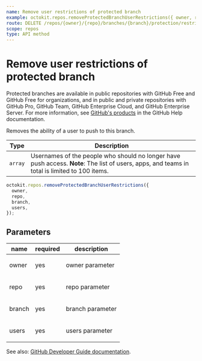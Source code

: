 ```yaml
---
name: Remove user restrictions of protected branch
example: octokit.repos.removeProtectedBranchUserRestrictions({ owner, repo, branch, users })
route: DELETE /repos/{owner}/{repo}/branches/{branch}/protection/restrictions/users
scope: repos
type: API method
---
```


# Remove user restrictions of protected branch

Protected branches are available in public repositories with GitHub Free and GitHub Free for organizations, and in public and private repositories with GitHub Pro, GitHub Team, GitHub Enterprise Cloud, and GitHub Enterprise Server. For more information, see [GitHub's products](https://help.github.com/github/getting-started-with-github/githubs-products) in the GitHub Help documentation.

Removes the ability of a user to push to this branch.

| Type    | Description                                                                                                                                   |
| ------- | --------------------------------------------------------------------------------------------------------------------------------------------- |
| `array` | Usernames of the people who should no longer have push access. **Note**: The list of users, apps, and teams in total is limited to 100 items. |

```js
octokit.repos.removeProtectedBranchUserRestrictions({
  owner,
  repo,
  branch,
  users,
});
```

## Parameters

<table>
  <thead>
    <tr>
      <th>name</th>
      <th>required</th>
      <th>description</th>
    </tr>
  </thead>
  <tbody>
    <tr><td>owner</td><td>yes</td><td>

owner parameter

</td></tr>
<tr><td>repo</td><td>yes</td><td>

repo parameter

</td></tr>
<tr><td>branch</td><td>yes</td><td>

branch parameter

</td></tr>
<tr><td>users</td><td>yes</td><td>

users parameter

</td></tr>
  </tbody>
</table>

See also: [GitHub Developer Guide documentation](https://developer.github.com/v3/repos/branches/#remove-user-restrictions-of-protected-branch).
